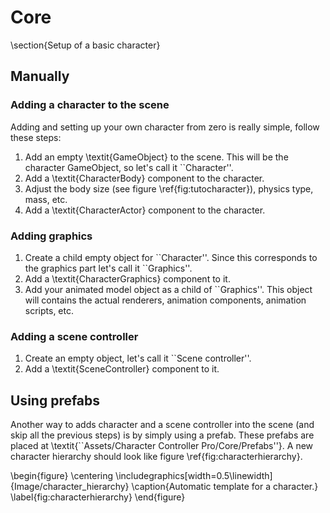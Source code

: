 # Core

\section{Setup of a basic character}

## Manually 

### Adding a character to the scene

Adding and setting up your own character from zero is really simple, follow these steps:

1. Add an empty \textit{GameObject} to the scene. This will be the character GameObject, so let's call it \`\`Character''.
2. Add a \textit{CharacterBody} component to the character.
3. Adjust the body size \(see figure \ref{fig:tutocharacter}\), physics type, mass, etc.
4. Add a \textit{CharacterActor} component to the character.     

### Adding graphics

1. Create a child empty object for \`\`Character''. Since this corresponds to the graphics part let's call it \`\`Graphics''.
2. Add a \textit{CharacterGraphics} component to it.
3. Add your animated model object as a child of \`\`Graphics''. This object will contains the actual renderers, animation components, animation scripts, etc.

### Adding a scene controller

1. Create an empty object, let's call it \`\`Scene controller''.
2. Add a \textit{SceneController} component to it.

## Using prefabs

Another way to adds character and a scene controller into the scene \(and skip all the previous steps\) is by simply using a prefab. These prefabs are placed at \textit{\`\`Assets/Character Controller Pro/Core/Prefabs''}. A new character hierarchy should look like figure \ref{fig:characterhierarchy}.

\begin{figure} \centering \includegraphics\[width=0.5\linewidth\]{Image/character\_hierarchy} \caption{Automatic template for a character.} \label{fig:characterhierarchy} \end{figure}



